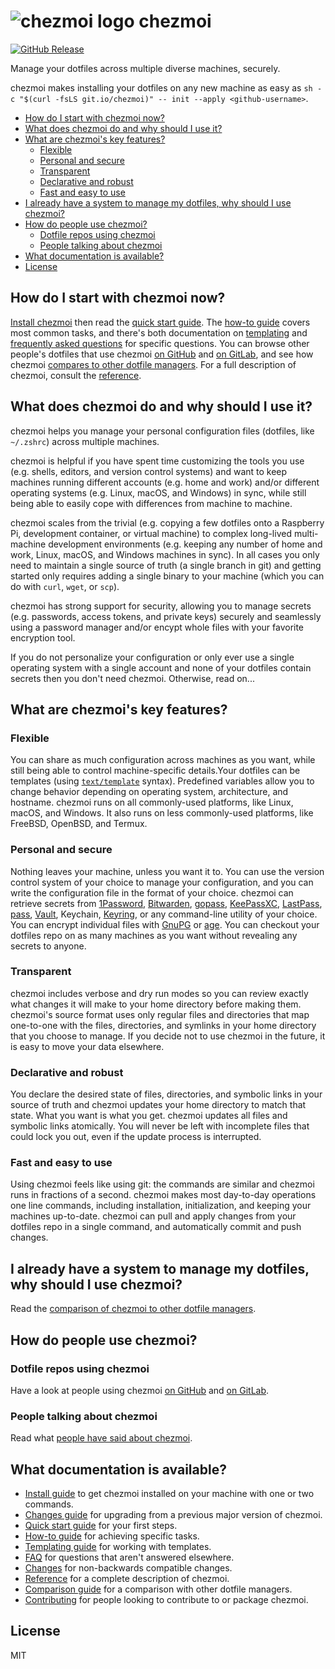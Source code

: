 # ![chezmoi logo](logo-144px.svg) chezmoi

[![GitHub Release](https://img.shields.io/github/release/twpayne/chezmoi.svg)](https://github.com/twpayne/chezmoi/releases)

Manage your dotfiles across multiple diverse machines, securely.

chezmoi makes installing your dotfiles on any new machine as easy as `sh -c
"$(curl -fsLS git.io/chezmoi)" -- init --apply <github-username>`.

* [How do I start with chezmoi now?](#how-do-i-start-with-chezmoi-now)
* [What does chezmoi do and why should I use it?](#what-does-chezmoi-do-and-why-should-i-use-it)
* [What are chezmoi's key features?](#what-are-chezmois-key-features)
  * [Flexible](#flexible)
  * [Personal and secure](#personal-and-secure)
  * [Transparent](#transparent)
  * [Declarative and robust](#declarative-and-robust)
  * [Fast and easy to use](#fast-and-easy-to-use)
* [I already have a system to manage my dotfiles, why should I use chezmoi?](#i-already-have-a-system-to-manage-my-dotfiles-why-should-i-use-chezmoi)
* [How do people use chezmoi?](#how-do-people-use-chezmoi)
  * [Dotfile repos using chezmoi](#dotfile-repos-using-chezmoi)
  * [People talking about chezmoi](#people-talking-about-chezmoi)
* [What documentation is available?](#what-documentation-is-available)
* [License](#license)

## How do I start with chezmoi now?

[Install chezmoi](docs/INSTALL.md) then read the [quick start
guide](docs/QUICKSTART.md). The [how-to guide](docs/HOWTO.md) covers most common
tasks, and there's both documentation on [templating](docs/TEMPLATING.md) and
[frequently asked questions](docs/FAQ.md) for specific questions. You can browse
other people's dotfiles that use chezmoi [on
GitHub](https://github.com/topics/chezmoi?o=desc&s=updated) and [on
GitLab](https://gitlab.com/search?search=chezmoi), and see how chezmoi [compares
to other dotfile managers](docs/COMPARISON.md). For a full description of
chezmoi, consult the [reference](docs/REFERENCE.md).

## What does chezmoi do and why should I use it?

chezmoi helps you manage your personal configuration files (dotfiles, like
`~/.zshrc`) across multiple machines.

chezmoi is helpful if you have spent time customizing the tools you use (e.g.
shells, editors, and version control systems) and want to keep machines running
different accounts (e.g. home and work) and/or different operating systems (e.g.
Linux, macOS, and Windows) in sync, while still being able to easily cope with
differences from machine to machine.

chezmoi scales from the trivial (e.g. copying a few dotfiles onto a Raspberry
Pi, development container, or virtual machine) to complex long-lived
multi-machine development environments (e.g. keeping any number of home and
work, Linux, macOS, and Windows machines in sync). In all cases you only need to
maintain a single source of truth (a single branch in git) and getting started
only requires adding a single binary to your machine (which you can do with
`curl`, `wget`, or `scp`).

chezmoi has strong support for security, allowing you to manage secrets (e.g.
passwords, access tokens, and private keys) securely and seamlessly using a
password manager and/or encypt whole files with your favorite encryption tool.

If you do not personalize your configuration or only ever use a single operating
system with a single account and none of your dotfiles contain secrets then you
don't need chezmoi. Otherwise, read on...

## What are chezmoi's key features?

### Flexible

You can share as much configuration across machines as you want, while still
being able to control machine-specific details.Your dotfiles can be templates
(using [`text/template`](https://pkg.go.dev/text/template) syntax). Predefined
variables allow you to change behavior depending on operating system,
architecture, and hostname. chezmoi runs on all commonly-used platforms, like
Linux, macOS, and Windows. It also runs on less commonly-used platforms, like
FreeBSD, OpenBSD, and Termux.

### Personal and secure

Nothing leaves your machine, unless you want it to. You can use the version
control system of your choice to manage your configuration, and you can write
the configuration file in the format of your choice. chezmoi can retrieve
secrets from [1Password](https://1password.com/),
[Bitwarden](https://bitwarden.com/), [gopass](https://www.gopass.pw/),
[KeePassXC](https://keepassxc.org/), [LastPass](https://lastpass.com/),
[pass](https://www.passwordstore.org/), [Vault](https://www.vaultproject.io/),
Keychain, [Keyring](https://wiki.gnome.org/Projects/GnomeKeyring), or any
command-line utility of your choice. You can encrypt individual files with
[GnuPG](https://www.gnupg.org) or [age](https://age-encryption.org). You can
checkout your dotfiles repo on as many machines as you want without revealing
any secrets to anyone.

### Transparent

chezmoi includes verbose and dry run modes so you can review exactly what
changes it will make to your home directory before making them. chezmoi's source
format uses only regular files and directories that map one-to-one with the
files, directories, and symlinks in your home directory that you choose to
manage. If you decide not to use chezmoi in the future, it is easy to move your
data elsewhere.

### Declarative and robust

You declare the desired state of files, directories, and symbolic links in your
source of truth and chezmoi updates your home directory to match that state.
What you want is what you get. chezmoi updates all files and symbolic links
atomically. You will never be left with incomplete files that could lock you
out, even if the update process is interrupted.

### Fast and easy to use

Using chezmoi feels like using git: the commands are similar and chezmoi runs in
fractions of a second. chezmoi makes most day-to-day operations one line
commands, including installation, initialization, and keeping your machines
up-to-date. chezmoi can pull and apply changes from your dotfiles repo in a
single command, and automatically commit and push changes.

## I already have a system to manage my dotfiles, why should I use chezmoi?

Read the [comparison of chezmoi to other dotfile managers](docs/COMPARISON.md).

## How do people use chezmoi?

### Dotfile repos using chezmoi

Have a look at people using chezmoi [on
GitHub](https://github.com/topics/chezmoi?o=desc&s=updated) and [on
GitLab](https://gitlab.com/search?search=chezmoi).

### People talking about chezmoi

Read what [people have said about chezmoi](docs/MEDIA.md).

## What documentation is available?

* [Install guide](docs/INSTALL.md) to get chezmoi installed on your machine with
  one or two commands.
* [Changes guide](docs/CHANGES.md) for upgrading from a previous major version
  of chezmoi.
* [Quick start guide](docs/QUICKSTART.md) for your first steps.
* [How-to guide](docs/HOWTO.md) for achieving specific tasks.
* [Templating guide](docs/TEMPLATING.md) for working with templates.
* [FAQ](docs/FAQ.md) for questions that aren't answered elsewhere.
* [Changes](docs/CHANGES.md) for non-backwards compatible changes.
* [Reference](docs/REFERENCE.md) for a complete description of chezmoi.
* [Comparison guide](docs/COMPARISON.md) for a comparison with other dotfile managers.
* [Contributing](docs/CONTRIBUTING.md) for people looking to contribute to or
  package chezmoi.

## License

MIT
